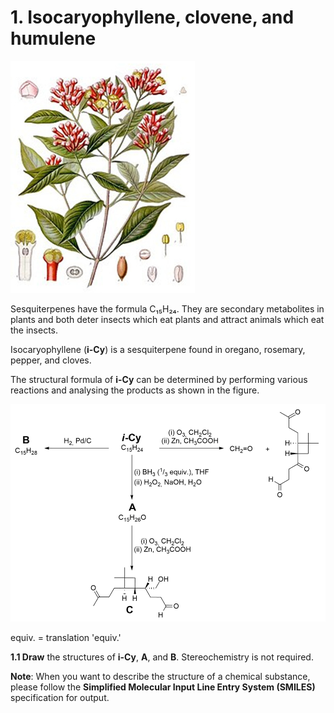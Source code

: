 # 1. Isocaryophyllene, clovene, and humulene

![1](images/1.png)

Sesquiterpenes have the formula C₁₅H₂₄. They are secondary metabolites in plants and both deter insects which eat plants and attract animals which eat the insects.

Isocaryophyllene (**i-Cy**) is a sesquiterpene found in oregano, rosemary, pepper, and cloves.

The structural formula of **i-Cy** can be determined by performing various reactions and analysing the products as shown in the figure.

![2](images/2.png)

equiv. = translation 'equiv.'

**1.1 Draw** the structures of **i-Cy**, **A**, and **B**. Stereochemistry is not required.

**Note**: When you want to describe the structure of a chemical substance, please follow the **Simplified Molecular Input Line Entry System (SMILES)** specification for output.